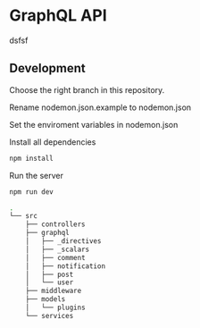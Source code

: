 # GraphQL API
dsfsf

## Development
Choose the right branch in this repository.

Rename nodemon.json.example to nodemon.json

Set the enviroment variables in nodemon.json

Install all dependencies
```sh
npm install
```

Run the server
```sh
npm run dev
```


```bash
.
└── src
    ├── controllers
    ├── graphql
    │   ├── _directives
    │   ├── _scalars
    │   ├── comment
    │   ├── notification
    │   ├── post
    │   └── user
    ├── middleware
    ├── models
    │   └── plugins
    └── services
```